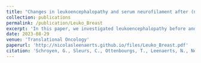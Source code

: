 ```yaml
---
title: "Changes in leukoencephalopathy and serum neurofilament after (neo)adjuvant chemotherapy for breast cancer"
collection: publications
permalink: /publication/Leuko_Breast
excerpt: 'In this paper, we investigated leukoencephalopathy before and after chemotherapy and its association with a serum neuroaxonal damage marker.'
date: 2023-08-29
venue: 'Translational Oncology'
paperurl: 'http://nicolasleenaerts.github.io/files/Leuko_Breast.pdf'
citation: 'Schroyen, G., Sleurs, C., Ottenbourgs, T., Leenaerts, N., Nevelsteen, I., Melis, M., Smeets, A., Deprez, S., & Sunaert, S. (2023). Changes in leukoencephalopathy and serum neurofilament after (neo)adjuvant chemotherapy for breast cancer. Translational oncology, 37, 101769. https://doi.org/10.1016/j.tranon.2023.101769'
---
```

